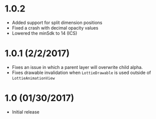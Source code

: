 # 1.0.2
* Added support for split dimension positions
* Fixed a crash with decimal opacity values
* Lowered the minSdk to 14 (ICS)

# 1.0.1 (2/2/2017)
* Fixes an issue in which a parent layer will overwrite child alpha.
* Fixes drawable invalidation when `LottieDrawable` is used outside of `LottieAnimationView`

# 1.0 (01/30/2017)

* Initial release